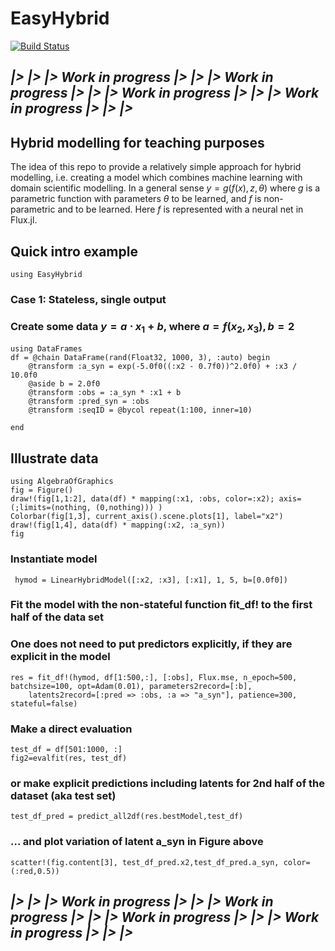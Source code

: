 # EasyHybrid

[![Build Status](https://github.com/mreichMPI-BGC/EasyHybrid.jl/actions/workflows/CI.yml/badge.svg?branch=main)](https://github.com/mreichMPI-BGC/EasyHybrid.jl/actions/workflows/CI.yml?query=branch%3Amain)

## *|> |> |> Work in progress |> |> |> Work in progress |> |> |> Work in progress |> |> |> Work in progress |> |> |>*


## Hybrid modelling for teaching purposes

The idea of this repo to provide a relatively simple approach for hybrid modelling, i.e. creating a model which combines machine learning with domain scientific modelling. In a general sense $y = g(f(x), z, \theta)$ where $g$ is a parametric function with parameters $\theta$ to be learned, and $f$ is non-parametric and to be learned. Here $f$ is represented with a neural net in Flux.jl.  

## Quick intro example
```
using EasyHybrid
```
### Case 1: Stateless, single output
### Create some data $y = a \cdot x_1 + b$, where $a = f(x_2,x_3), b=2$
```
using DataFrames
df = @chain DataFrame(rand(Float32, 1000, 3), :auto) begin
    @transform :a_syn = exp(-5.0f0((:x2 - 0.7f0))^2.0f0) + :x3 / 10.0f0
    @aside b = 2.0f0
    @transform :obs = :a_syn * :x1 + b
    @transform :pred_syn = :obs
    @transform :seqID = @bycol repeat(1:100, inner=10)

end
```

## Illustrate data
```
using AlgebraOfGraphics
fig = Figure()
draw!(fig[1,1:2], data(df) * mapping(:x1, :obs, color=:x2); axis=(;limits=(nothing, (0,nothing))) )
Colorbar(fig[1,3], current_axis().scene.plots[1], label="x2")
draw!(fig[1,4], data(df) * mapping(:x2, :a_syn))
fig
```

### Instantiate model
``` hymod = LinearHybridModel([:x2, :x3], [:x1], 1, 5, b=[0.0f0])```

### Fit the model with the non-stateful function fit_df! to the first half of the data set
### One does not need to put predictors explicitly, if they are explicit in the model
```
res = fit_df!(hymod, df[1:500,:], [:obs], Flux.mse, n_epoch=500, batchsize=100, opt=Adam(0.01), parameters2record=[:b],
    latents2record=[:pred => :obs, :a => "a_syn"], patience=300, stateful=false)
```

### Make a direct evaluation
```
test_df = df[501:1000, :]
fig2=evalfit(res, test_df)
```

### or make explicit predictions including latents for 2nd half of the dataset (aka test set)
```
test_df_pred = predict_all2df(res.bestModel,test_df)
```
### ... and plot variation of latent a_syn in Figure above
```
scatter!(fig.content[3], test_df_pred.x2,test_df_pred.a_syn, color=(:red,0.5))
```


## *|> |> |> Work in progress |> |> |> Work in progress |> |> |> Work in progress |> |> |> Work in progress |> |> |>*
